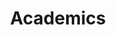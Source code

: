 ---
title: Academics
description: This tag is mainly for posts that I made to help me learn something new, whether that be a concept, a new data structure, or a whole course. This does not include leetcode problems because then this tag would become too crowded.
---